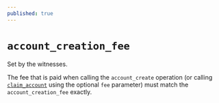 ```yaml
---
published: true
---
```


# `account_creation_fee`

Set by the witnesses. 

The fee that is paid when calling the `account_create` operation (or calling [`claim_account`](/platform/operations/claim_account.md) using the optional `fee` parameter) must match the `account_creation_fee` exactly.

